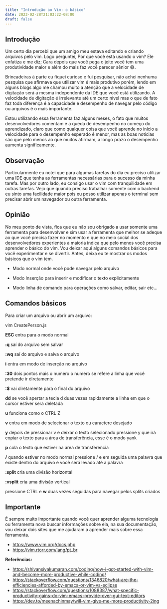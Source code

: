 ```yaml
---
title: "Introdução ao Vim: o básico"
date: 2023-02-28T21:03:22-08:00
draft: false
---
```


## Introdução
Um certo dia percebi que um amigo meu estava editando e criando arquivos pelo vim. Logo perguntei, Por que você está usando o vim? Ele enfatiza e me diz;
Cara depois que você pega o jeito você tem uma produtividade maior e além do mais faz você parecer sênior 😅.

Brincadeiras à parte eu fiquei curioso e fui pesquisar, não achei nenhuma pesquisa que afirmava que utilizar vim é mais produtivo porém, lendo em alguns blogs algo me chamou muito a atenção que a velocidade de digitação será a mesma independente da IDE que você está utilizando. A velocidade de digitação é irrelevante até um certo nível mas o que de fato faz toda diferença é a capacidade e desempenho de navegar pelo código ou arquivos é o mais importante.

Estou utilizando essa ferramenta faz alguns meses, o fato que muitos desenvolvedores comentam é a queda de desempenho no começo do aprendizado, claro que como qualquer coisa que você aprende no início a velocidade para o desempenho esperado é menor, mas as boas notícias são que pelo menos ao que muitos afirmam, a longo prazo o desempenho aumenta significamente.

## Observação
Particularmente eu notei que para algumas tarefas do dia eu preciso utilizar uma IDE que tenha as ferramentas necessárias para o sucesso da minha tarefa. Mas por outro lado, eu consigo usar o vim com tranquilidade em outras tarefas. Vejo que quando preciso trabalhar somente com o backend eu sinto uma facilidade maior pois eu posso utilizar apenas o terminal sem precisar abrir um navegador ou outra ferramenta.

## Opinião
No meu ponto de vista, fica que eu não sou obrigado a usar somente uma ferramenta para desenvolver e sim usar a ferramenta que melhor se adeque ao que você precisa fazer no momento e que no meio social dos desenvolvedores experientes a maioria indica que pelo menos você precisa aprender o básico do vim.
Vou deixar aqui alguns comandos básicos para você experimentar e se divertir. Antes, deixa eu te mostrar os modos básicos que o vim tem.

* Modo normal onde você pode navegar pelo arquivo

* Modo Inserção para inserir e modificar o texto explicitamente

* Modo linha de comando para operações como salvar, editar, sair etc…

## Comandos básicos
Para criar um arquivo ou abrir um arquivo:

vim CreatePerson.js

**ESC** entra para o modo normal

**:q** saí do arquivo sem salvar

**:wq** saí do arquivo e salva o arquivo

**i** entra em modo de inserção no arquivo

**:30** dois pontos mais o numero o numero se refere a linha que você pretende ir diretamente

**:$** vai diretamente para o final do arquivo

**dd** se você apertar a tecla d duas vezes rapidamente a linha em que o cursor estiver sera deletada

**u** funciona como o CTRL Z

**v** entra em modo de selecionar o texto ou caractere desejado

**y** depois de pressionar v e deixar o texto selecionado pressione y que irá copiar o texto para a área de transferência, esse é o modo yank

**p** cola o texto que estiver na area de transferencia

**/** quando estiver no modo normal pressione / e em seguida uma palavra que existe dentro do arquivo e você será levado até a palavra

**:split** cria uma divisão horizontal

**:vsplit** cria uma divisão vertical

pressione CTRL e **w** duas vezes seguidas para navegar pelos splits criados


## Importante
É sempre muito importante quando você quer aprender alguma tecnologia ou ferramenta nova buscar informações sobre ela, na sua documentação,
vou deixar dois sites que me ajudaram a aprender mais sobre essa ferramenta.

- https://www.vim.org/docs.php
- https://vim.rtorr.com/lang/pt_br

**Referências:**

- https://shivansivakumaran.com/coding/how-i-got-started-with-vim-and-become-more-productive-while-coding/
- https://stackoverflow.com/questions/1346820/what-are-the-efficiencies-afforded-by-emacs-or-vim-vs-eclipse
- https://stackoverflow.com/questions/1088387/what-specific-productivity-gains-do-vim-emacs-provide-over-gui-text-editors
- https://dev.to/meenachinmay/will-vim-give-me-more-productivity-2ing
